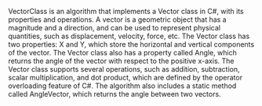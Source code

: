 VectorClass is an algorithm that implements a Vector class in C#, with its properties and operations. A vector is a geometric object that has a magnitude and a direction, and can be used to represent physical quantities, such as displacement, velocity, force, etc. The Vector class has two properties: X and Y, which store the horizontal and vertical components of the vector. The Vector class also has a property called Angle, which returns the angle of the vector with respect to the positive x-axis. The Vector class supports several operations, such as addition, subtraction, scalar multiplication, and dot product, which are defined by the operator overloading feature of C#. The algorithm also includes a static method called AngleVector, which returns the angle between two vectors.
